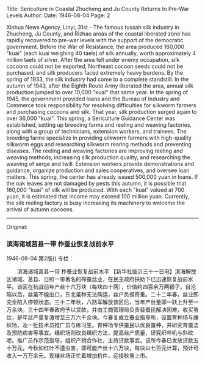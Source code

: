 Title: Sericulture in Coastal Zhucheng and Ju County Returns to Pre-War Levels
Author:
Date: 1946-08-04
Page: 2

Xinhua News Agency, Linyi, 31st - The famous tussah silk industry in Zhucheng, Ju County, and Rizhao areas of the coastal liberated zone has rapidly recovered to pre-war levels with the support of the democratic government. Before the War of Resistance, the area produced 160,000 "kuai" (each kuai weighing 40 taels) of silk annually, worth approximately 4 million taels of silver. After the area fell under enemy occupation, silk cocoons could not be exported, Northeast cocoon seeds could not be purchased, and silk producers faced extremely heavy burdens. By the spring of 1933, the silk industry had come to a complete standstill. In the autumn of 1943, after the Eighth Route Army liberated the area, annual silk production jumped to over 10,000 "kuai" that same year. In the spring of 1945, the government provided loans and the Bureau of Industry and Commerce took responsibility for resolving difficulties for silkworm farmers and purchasing cocoons and silk. That year, silk production surged again to over 36,000 "kuai". This spring, a Sericulture Guidance Center was established, setting up breeding farms and reeling and weaving factories, along with a group of technicians, extension workers, and trainees. The breeding farms specialize in providing silkworm farmers with high-quality silkworm eggs and researching silkworm rearing methods and preventing diseases. The reeling and weaving factories are improving reeling and weaving methods, increasing silk production quality, and researching the weaving of serge and twill. Extension workers provide demonstrations and guidance, organize production and sales cooperatives, and oversee loan matters. This spring, the center has already issued 500,000 yuan in loans. If the oak leaves are not damaged by pests this autumn, it is possible that 160,000 "kuai" of silk will be produced. With each "kuai" valued at 700 yuan, it is estimated that income may exceed 100 million yuan. Currently, the silk reeling factory is busy increasing its machinery to welcome the arrival of autumn cocoons.



<hr /> 

Original: 


### 滨海诸城莒县一带  柞蚕业恢复战前水平

1946-08-04
第2版()
专栏：

　　滨海诸城莒县一带
    柞蚕业恢复战前水平
    【新华社临沂三十一日电】滨海解放区诸城、莒县、日照一带著名的榨蚕丝业，在民主政府扶助下已迅速恢复战前水平。该区在抗战前年产丝十六万块（每块四十两），价值约四百余万两银子。自沦陷以后，丝茧不能出口，东北茧种无法购运，丝户负担奇重。二十二年春，丝业即完全陷入停顿状态。三十二年秋，八路军解放该区后，当年产丝量即一跃上升至一万余块。三十四年春政府予以贷款，并由工商管理局负责替蚕民解决困难，收买茧丝，是年丝产量复激增至三万六千余块。今春复成立蚕业指导所，设置育种场与缫织场，及一批技术员推广员与练习生。育种场专供蚕民以优良蚕种，并研究育蚕法及预防病害等事宜。缫织场则改良缫织方法，提高丝产质量，研究织哔叽与斜纹呢。推广员作示范指导，组织产销合作社，主持贷款事宜。该所今春已发放贷款五十万元，今秋如红叶不遭虫害，即可能产丝十六万块，每块以七百元计算，预计可收入一万万余元。现缫丝场正忙着增加机件，迎接秋茧上市。
